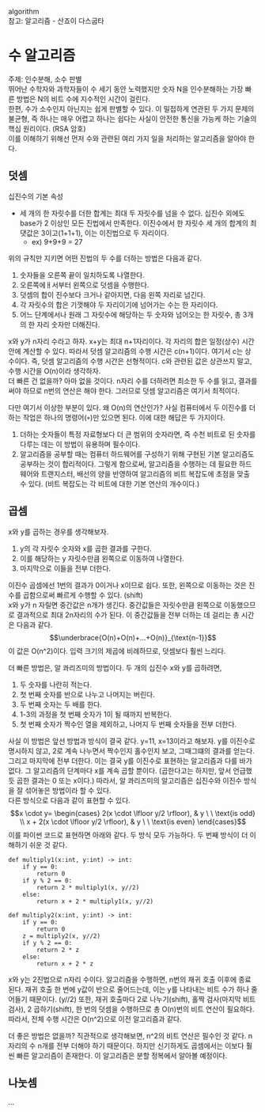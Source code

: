 algorithm  
참고: 알고리즘 - 산죠이 다스굽타
# 수 알고리즘

주제: 인수분해, 소수 판별  
뛰어난 수학자와 과학자들이 수 세기 동안 노력했지만 숫자 N을 인수분해하는 가장 빠른 방법은 N의 비트 수에 지수적인 시간이 걸린다.  
한편, 수가 소수인지 아닌지는 쉽게 판별할 수 있다. 이 밀접하게 연관된 두 가지 문제의 불균형, 즉 하나는 매우 어렵고 하나는 쉽다는 사실이 안전한 통신을 가능케 하는 기술의 핵심 원리이다. (RSA 암호)  
이를 이해하기 위해선 먼저 수와 관련된 여리 가지 일을 처리하는 알고리즘을 알아야 한다.  

## 덧셈
십진수의 기본 속성  

* 세 개의 한 자릿수를 더한 합계는 최대 두 자릿수를 넘을 수 없다. 십진수 외에도 base가 2 이상인 모든 진법에서 만족한다. 이진수에서 한 자릿수 세 개의 합계의 최댓값은 3이고(1+1+1), 이는 이진법으로 두 자리이다.
    * ex) 9+9+9 = 27  

위의 규칙만 지키면 어떤 진법의 두 수를 더하는 방법은 다음과 같다.

1. 숫자들을 오른쪽 끝이 일치하도록 나열한다.
2. 오른쪽에ㅐ서부터 왼쪽으로 덧셈을 수행한다.
3. 덧셈의 합이 진수보다 크거나 같아지면, 다음 왼쪽 자리로 넘긴다.
4. 각 자릿수의 합은 기껏해야 두 자리이기에 넘어가는 수는 한 자리이다.
5. 어느 단계에서나 원래 그 자릿수에 해당하는 두 숫자와 넘어오는 한 자릿수, 총 3개의 한 자리 숫자만 더해진다.

x와 y가 n자리 수라고 하자. x+y는 최대 n+1자리이다. 각 자리의 합은 일정(상수) 시간 안에 계산할 수 있다. 따라서 덧셈 알고리즘의 수행 시간은 c(n+1)이다. 여기서 c는 상수이다. 즉, 덧셈 알고리즘의 수행 시간은 선형적이다. c와 관련된 값은 상관쓰지 말고, 수행 시간을 O(n)이라 생각하자.  
더 빠른 건 없을까? 아마 없을 것이다. n자리 수를 더하려면 최소한 두 수를 읽고, 결과를 써야 하므로 n번의 연산은 해야 한다. 그러므로 덧셈 알고리즘은 여기서 최적이다.  

다만 여기서 이상한 부분이 있다. 왜 O(n)의 연산인가? 사실 컴퓨터에서 두 이진수를 더하는 작업은 하나의 명령어(`+`)만 있으면 된다. 이에 대한 해답은 두 가지이다.

1. 더하는 숫자들이 특정 자료형보다 더 큰 범위의 숫자라면, 즉 수천 비트로 된 숫자를 다루는 데는 이 방법이 유용하며 필수이다.
2. 알고리즘을 공부할 때는 컴퓨터 하드웨어를 구성하기 위해 구현된 기본 알고리즘도 공부하는 것이 합리적이다. 그렇게 함으로써, 알고리즘을 수행하는 데 필요한 하드웨어와 트랜지스터, 배선의 양을 반영하여 알고리즘의 비트 복잡도에 초점을 맞출 수 있다. (비트 복잡도는 각 비트에 대한 기본 연산의 개수이다.)

## 곱셈
x와 y를 곱하는 경우를 생각해보자.

1. y의 각 자릿수 숫자와 x를 곱한 결과를 구한다.
2. 이를 해당하는 y 자릿수만큼 왼쪽으로 이동하여 나열한다.
3. 마지막으로 이들을 전부 더한다.

이진수 곱셈에선 1번의 결과가 0이거나 x이므로 쉽다. 또한, 왼쪽으로 이동하는 것은 진수를 곱함으로써 빠르게 수행할 수 있다. (shift)  
x와 y가 n 자릴면 중간값은 n개가 생긴다. 중간값들은 자릿수만큼 왼쪽으로 이동했으므로 결과적으로 최대 2n자리의 수가 된다. 이 중간값들을 전부 더하는 데 걸리는 총 시간은 다음과 같다.
$$\underbrace{O(n)+O(n)+...+O(n)}_{\text{n-1}}$$
이 값은 O(n^2)이다. 입력 크기의 제곱에 비례하므로, 덧셈보다 훨씬 느리다.  

더 빠른 방법은, 알 콰리즈미의 방법이다. 두 개의 십진수 x와 y를 곱하려면, 

1. 두 숫자를 나란히 적는다.
2. 첫 번째 숫자를 반으로 나누고 나머지는 버린다.
3. 두 번째 숫자는 두 배를 한다.
4. 1-3의 과정을 첫 번째 숫자가 1이 될 때까지 반복한다.
5. 첫 번째 숫자가 짝수인 열을 제외하고, 나머지 두 번째 숫자들을 전부 더한다.

사실 이 방법은 앞선 방법과 방식이 결국 같다. y=11, x=13이라고 해보자. y를 이진수로 명시하지 않고, 2로 계속 나누면서 짝수인지 홀수인지 보고, 그때그떄의 결과를 얻는다. 그리고 마지막에 전부 더한다. 이는 결국 y를 이진수로 표현하는 알고리즘과 다를 바가 없다. 그 알고리즘의 단계마다 x를 계속 곱할 뿐이다. (곱한다고는 하지만, 앞서 언급했듯 곱한 결과는 0 또는 x이다.) 따라서, 알 콰리즈미의 알고리즘은 십진수와 이진수 방식을 잘 섞어놓은 방법이라 할 수 있다.  
다른 방식으로 다음과 같이 표현할 수 있다.
$$x \cdot y=
\begin{cases}
2(x \cdot \lfloor y/2 \rfloor), & y \ \ \text{is odd} \\
x + 2(x \cdot \lfloor y/2 \rfloor), & y \ \ \text{is even}
\end{cases}$$
이를 파이썬 코드로 표현하면 아래와 같다. 두 방식 모두 가능하다. 두 번째 방식이 더 이해하기 쉬운 것 같다.
```
def multiply1(x:int, y:int) -> int:
    if y == 0:
        return 0
    if y % 2 == 0:
        return 2 * multiply1(x, y//2)
    else:
        return x + 2 * multiply1(x, y//2)

def multiply2(x:int, y:int) -> int:
    if y == 0:
        return 0
    z = multiply2(x, y//2)
    if y % 2 == 0:
        return 2 * z
    else:
        return x + 2 * z   
```
x와 y는 2진법으로 n자리 수이다. 알고리즘을 수행하면, n번의 재귀 호출 이후에 종료된다. 재귀 호출 한 번에 y값이 반으로 줄어드는데, 이는 y를 나타내는 비트 수가 하나 줄어들기 때문이다. (y//2) 또한, 재귀 호출마다 2로 나누기(shift), 홀짝 검사(마지막 비트 검사), 2 곱하기(shift), 한 번의 덧셈을 수행하므로 총 O(n)번의 비트 연산이 필요하다. 따라서, 전체 수행 시간은 O(n^2)으로 이전 알고리즘과 같다.  

더 좋은 방법은 없을까? 직관적으로 생각해보면, n^2의 비트 연산은 필수인 것 같다. n자리의 수 n개를 전부 더해야 하기 때문이다. 하지만 신기하게도 곱셈에서는 이보다 훨씬 빠른 알고리즘이 존재한다. 이 알고리즘은 분할 정복에서 알아볼 예정이다.

## 나눗셈
...